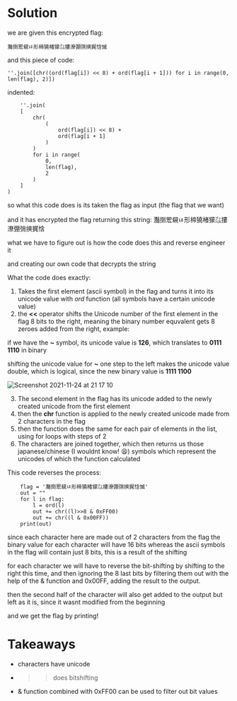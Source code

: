 # Solution

we are given this encrypted flag:

    灩捯䍔䙻ㄶ形楴獟楮獴㌴摟潦弸弰摤捤㤷慽
    
and this piece of code:

    ''.join([chr((ord(flag[i]) << 8) + ord(flag[i + 1])) for i in range(0, len(flag), 2)])
     
indented:
     
        ''.join(
        [
            chr(
                (
                    ord(flag[i]) << 8) +
                    ord(flag[i + 1]
                )
            )
            for i in range(
                0,
                len(flag),
                2
            )
        ]
    )

so what this code does is its taken the flag as input (the flag that we want)

and it has encrypted the flag returning this string: 灩捯䍔䙻ㄶ形楴獟楮獴㌴摟潦弸弰摤捤㤷

what we have to figure out is how the code does this and reverse engineer it

and creating our own code that decrypts the string

What the code does exactly:

1. Takes the first element (ascii symbol) in the flag and turns it into its unicode value with *ord* function (all symbols have a certain unicode value)
2. the **<<** operator shifts the Unicode number of the first element in the flag 8 bits to the right, meaning the binary number equvalent gets 8 zeroes added from the right, example:

if we have the **~** symbol, its unicode value is **126**, which translates to **0111 1110** in binary

shifting the unicode value for **~** one step to the left makes the unicode value double, which is logical, since the new binary value is **1111 1100**

![Screenshot 2021-11-24 at 21 17 10](https://user-images.githubusercontent.com/74051842/143307942-123edd2e-658c-4944-ac25-090286637618.png)

3. The second element in the flag has its unicode added to the newly created unicode from the first element
4. then the **chr** function is applied to the newly created unicode made from 2 characters in the flag
5. then the function does the same for each pair of elements in the list, using for loops with steps of 2
6. The characters are joined together, which then returns us those japanese/chinese (I wouldnt know! 😫) symbols which represent the unicodes of which the function calculated

This code reverses the process:

        flag = '灩捯䍔䙻ㄶ形楴獟楮獴㌴摟潦弸弰摤捤㤷慽'
        out = ""
        for l in flag:
            l = ord(l) 
            out += chr((l)>>8 & 0xFF00) 
            out += chr((l & 0x00FF)) 
        print(out)

since each character here are made out of 2 characters from the flag the binary value for each character will have 16 bits whereas the ascii symbols in the flag will contain just 8 bits, this is a result of the shifting 

for each character we will have to reverse the bit-shifting by shifting to the right this time, and then ignoring the 8 last bits by filtering them out with the help of the & function and 0x00FF, adding the result to the output.

then the second half of the character will also get added to the output but left as it is, since it wasnt modified from the beginning

and we get the flag by printing!

# Takeaways

- characters have unicode
- >> does bitshifting
- & function combined with 0xFF00 can be used to filter out bit values
